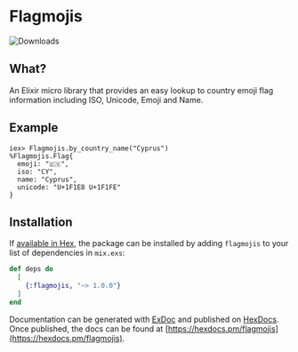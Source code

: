 # Flagmojis

![Downloads](https://img.shields.io/hexpm/dt/flagmojis)

## What?

An Elixir micro library that provides an easy lookup to country emoji flag information including ISO, Unicode, Emoji and Name.

## Example

```
iex> Flagmojis.by_country_name("Cyprus")
%Flagmojis.Flag{
  emoji: "🇨🇾",
  iso: "CY",
  name: "Cyprus",
  unicode: "U+1F1E8 U+1F1FE"
}
```

## Installation

If [available in Hex](https://hex.pm/docs/publish), the package can be installed
by adding `flagmojis` to your list of dependencies in `mix.exs`:

```elixir
def deps do
  [
    {:flagmojis, "~> 1.0.0"}
  ]
end
```

Documentation can be generated with [ExDoc](https://github.com/elixir-lang/ex_doc)
and published on [HexDocs](https://hexdocs.pm). Once published, the docs can
be found at [https://hexdocs.pm/flagmojis](https://hexdocs.pm/flagmojis).
